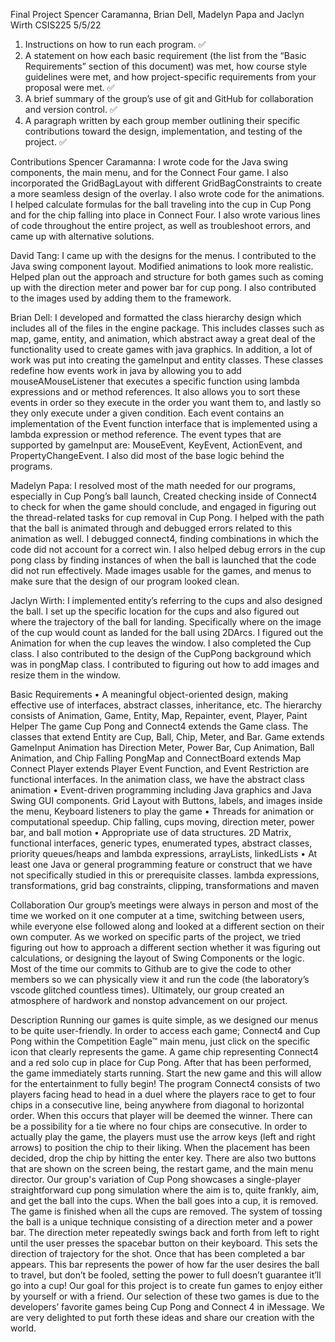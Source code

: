 Final Project
Spencer Caramanna, Brian Dell, Madelyn Papa and Jaclyn Wirth
CSIS225
5/5/22

1. Instructions on how to run each program. ✅
2. A statement on how each basic requirement (the list from the “Basic Requirements” section
of this document) was met, how course style guidelines were met, and how project-specific
requirements from your proposal were met. ✅
3. A brief summary of the group’s use of git and GitHub for collaboration and version control. ✅
4. A paragraph written by each group member outlining their specific contributions toward the
design, implementation, and testing of the project. ✅

Contributions
Spencer Caramanna:
I wrote code for the Java swing components, the main menu, and for the Connect Four game. I also incorporated the GridBagLayout with different GridBagConstraints to create a more seamless design of the overlay. I also wrote code for the animations. I helped calculate formulas for the ball traveling into the cup in Cup Pong and for the chip falling into place in Connect Four. I also wrote various lines of code throughout the entire project, as well as troubleshoot errors, and came up with alternative solutions. 


David Tang: 
I came up with the designs for the menus. I contributed to the Java swing component layout. Modified animations to look more realistic. Helped plan out the approach and structure for both games such as coming up with the direction meter and power bar for cup pong. I also contributed to the images used by adding them to the framework.

Brian Dell: 
I developed and formatted the class hierarchy design which includes all of the files in the engine package. This includes classes such as map, game, entity, and animation, which abstract away a great deal of the functionality used to create games with java graphics. In addition, a lot of work was put into creating the gameInput and entity classes. These classes redefine how events work in java by allowing you to add mouseAMouseListener that executes a specific function using lambda expressions and or method references. It also allows you to sort these events in order so they execute in the order you want them to, and lastly so they only execute under a given condition. Each event contains an implementation of the Event<T> function interface that is implemented using a lambda expression or method reference. The event types that are supported by gameInput are: MouseEvent, KeyEvent, ActionEvent, and PropertyChangeEvent. I also did most of the base logic behind the programs.

Madelyn Papa: 
I resolved most of the math needed for our programs, especially in Cup Pong’s ball launch, Created checking inside of Connect4 to check for when the game should conclude, and engaged in figuring out the thread-related tasks for cup removal in Cup Pong. I helped with the path that the ball is animated through and debugged errors related to this animation as well. I debugged connect4, finding combinations in which the code did not account for a correct win. I also helped debug errors in the cup pong class by finding instances of when the ball is launched that the code did not run effectively. Made images usable for the games, and menus to make sure that the design of our program looked clean.

Jaclyn Wirth:
 I implemented entity’s referring to the cups and also designed the ball. I set up the specific location for the cups and also figured out where the trajectory of the ball for landing. Specifically where on the image of the cup would count as landed for the ball using 2DArcs. I figured out the Animation for when the cup leaves the window. I also completed the Cup class. I also contributed to the design of the CupPong background which was in pongMap class. I contributed to figuring out how to add images and resize them in the window. 

Basic Requirements
• A meaningful object-oriented design, making effective use of interfaces, abstract classes,
inheritance, etc.
The hierarchy consists of Animation, Game, Entity, Map, Repainter, event, Player, Paint Helper
The game Cup Pong and Connect4 extends the Game class. The classes that extend Entity are Cup, Ball, Chip, Meter, and Bar.
Game extends GameInput
Animation has Direction Meter, Power Bar, Cup Animation, Ball Animation, and Chip Falling
PongMap and ConnectBoard extends Map
Connect Player extends Player
Event Function, and Event Restriction are functional interfaces. 
In the animation class, we have the abstract class animation
• Event-driven programming including Java graphics and Java Swing GUI components.
Grid Layout with Buttons, labels, and images inside the menu, Keyboard listeners to play the game
• Threads for animation or computational speedup.
Chip falling, cups moving, direction meter, power bar, and ball motion
• Appropriate use of data structures.
2D Matrix, functional interfaces, generic types, enumerated types, abstract classes, priority queues/heaps and lambda expressions, arrayLists, linkedLists
• At least one Java or general programming feature or construct that we have not specifically
studied in this or prerequisite classes.
lambda expressions, transformations, grid bag constraints, clipping, transformations and maven


Collaboration
Our group’s meetings were always in person and most of the time we worked on it one computer at a time, switching between users, while everyone else followed along and looked at a different section on their own computer. As we worked on specific parts of the project, we tried figuring out how to approach a different section whether it was figuring out calculations, or designing the layout of Swing Components or the logic. Most of the time our commits to Github are to give the code to other members so we can physically view it and run the code (the laboratory’s vscode glitched countless times). Ultimately, our group created an atmosphere of hardwork and nonstop advancement on our project.


Description
Running our games is quite simple, as we designed our menus to be quite user-friendly. In order to access each game; Connect4 and Cup Pong within the Competition Eagle™ main menu, just click on the specific icon that clearly represents the game. A game chip representing Connect4 and a red solo cup in place for Cup Pong. After that has been performed, the game immediately starts running. Start the new game and this will allow for the entertainment to fully begin! 
The program Connect4 consists of two players facing head to head in a duel where the players race to get to four chips in a consecutive line, being anywhere from diagonal to horizontal order. When this occurs that player will be deemed the winner. There can be a possibility for a tie where no four chips are consecutive. In order to actually play the game, the players must use the arrow keys (left and right arrows) to position the chip to their liking. When the placement has been decided, drop the chip by hitting the enter key. There are also two buttons that are shown on the screen being, the restart game, and the main menu director. 
Our group's variation of Cup Pong showcases a single-player straightforward cup pong simulation where the aim is to, quite frankly, aim, and get the ball into the cups. When the ball goes into a cup, it is removed. The game is finished when all the cups are removed. The system of tossing the ball is a unique technique consisting of a direction meter and a power bar. The direction meter repeatedly swings back and forth from left to right until the user presses the spacebar button on their keyboard. This sets the direction of trajectory for the shot. Once that has been completed a bar appears. This bar represents the power of how far the user desires the ball to travel, but don’t be fooled, setting the power to full doesn’t guarantee it’ll go into a cup! 
	Our goal for this project is to create fun games to enjoy either by yourself or with a friend. Our selection of these two games is due to the developers’ favorite games being Cup Pong and Connect 4 in iMessage. We are very delighted to put forth these ideas and share our creation with the world. 
